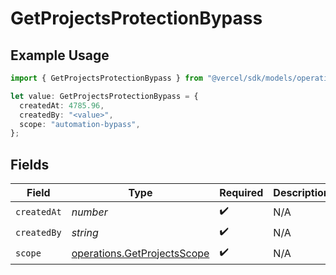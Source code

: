 # GetProjectsProtectionBypass

## Example Usage

```typescript
import { GetProjectsProtectionBypass } from "@vercel/sdk/models/operations";

let value: GetProjectsProtectionBypass = {
  createdAt: 4785.96,
  createdBy: "<value>",
  scope: "automation-bypass",
};
```

## Fields

| Field                                                                      | Type                                                                       | Required                                                                   | Description                                                                |
| -------------------------------------------------------------------------- | -------------------------------------------------------------------------- | -------------------------------------------------------------------------- | -------------------------------------------------------------------------- |
| `createdAt`                                                                | *number*                                                                   | :heavy_check_mark:                                                         | N/A                                                                        |
| `createdBy`                                                                | *string*                                                                   | :heavy_check_mark:                                                         | N/A                                                                        |
| `scope`                                                                    | [operations.GetProjectsScope](../../models/operations/getprojectsscope.md) | :heavy_check_mark:                                                         | N/A                                                                        |